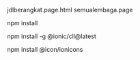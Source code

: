 jdlberangkat.page.html
semualembaga.page

  <!-- TODO://SESUAIKAN DENGAN FIGMA -->




npm install

npm install -g @ionic/cli@latest

npm install @icon/ionicons


<!-- <ion-header>
  <ion-toolbar color="primary">
    <ion-buttons slot="start" (click)="isBack()">
      <ion-back-button color="light" defaultHref="/jdlberangkat"></ion-back-button>
    </ion-buttons>
    <ion-title>Semua Lembaga</ion-title>
    <ion-buttons slot="end">
      <ion-icon slot="icon-asset" name="filter" />
    </ion-buttons>
  </ion-toolbar>
</ion-header> -->


<!-- ion-toolbar {
    justify-content: center;
    display: flex;
    background-color: #3498db;
    color: white;
    font-size: 18px;
    box-shadow: 0px 2px 4px rgba(0, 0, 0, 0.2);

    ion-title{
        justify-content: center;
        display: flex;
        position: relative;
        text-align: center;
    }

    ion-buttons{
        width: 35px;
    }
} -->